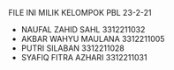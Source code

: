 FILE INI MILIK KELOMPOK PBL 23-2-21 
- NAUFAL ZAHID SAHL 3312211032
- AKBAR WAHYU MAULANA 3312211005
- PUTRI SILABAN 3312211028
- SYAFIQ FITRA AZHARI 3312211031

